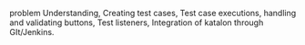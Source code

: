 problem Understanding,
Creating test cases,
Test case executions,
handling and validating buttons,
Test listeners,
Integration of katalon through GIt/Jenkins.
